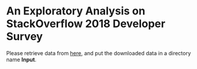 # An Exploratory Analysis on StackOverflow 2018 Developer Survey

Please retrieve data from [here](https://www.kaggle.com/stackoverflow/stack-overflow-2018-developer-survey/data), and put the downloaded data in a directory name **Input**.